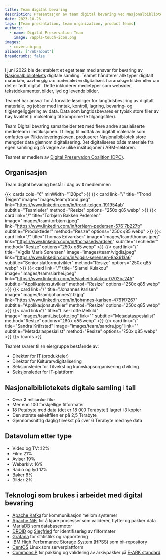 ```yaml
---
title: Team digital bevaring
description: Presentasjon av team digital bevaring ved Nasjonalbiblioteket
date: 2023-10-26
tags: [Team presentation, team organization, product teams]
authors: 
  - name: Digital Preservation Team
    image: /apple-touch-icon.png
images: 
  - cover.nb.png
aliases: ["/nb/about"]
breadcrumbs: false
---
```


I juni 2022 ble det etablert et eget team med ansvar for bevaring av [Nasjonalbibliotekets](https://nb.no/ "National Library of Norway homepage") digitale samling.
Teamet håndterer alle typer digitalt materiale, uavhengig om materialet er digitalisert fra analoge kilder eller om det er født digitalt. Dette inkluderer medietyper som websider, tekstdokumenter, bilder, lyd og levende bilder.

Teamet har ansvar for å forvalte løsninger for langtidsbevaring av digitalt materiale, og jobber med inntak, kontroll, lagring, bevaring- og tilgjengeliggjøring av data. Data som langtidsbevares er typisk store filer av høy kvalitet (i motsetning til komprimerte tilgangsfiler).  

Team Digital bevaring samarbeider tett med flere andre spesialiserte medieteam i institusjonen. I tillegg til mottak av digitalt materiale som omfattes av [Pliktavleveringsloven](https://lovdata.no/dokument/NL/lov/1989-06-09-32), produserer Nasjonalbibliotek store mengder data gjennom digitalisering. Det digitaliseres både materiale fra egen samling og på vegne av ulike institusjoner i ABM-sektoren.

Teamet er medlem av [Digital Preservation Coalition (DPC)](https://www.dpconline.org/ "Digital Preservation Coalitions hjemmesider").

## Organisasjon
Team digital bevaring består i dag av 8 medlemmer:

{{< cards cols="6" minWidth="120px" >}}
  {{< card link="/" title="Trond Teigen" image="images/team/trond.jpeg" link="https://www.linkedin.com/in/trond-teigen-191954ab" subtitle="Teamleder" method="Resize" options="250x q85 webp" >}}
  {{< card link="/" title="Torbjørn Bakken Pedersen" image="images/team/torbjorn.jpeg" link="https://www.linkedin.com/in/torbjørn-pedersen-57617b227b" subtitle="Produktleder" method="Resize" options="250x q85 webp" >}}
  {{< card link="/" title="Thomas Edvardsen" image="images/team/thomas.jpeg" link="https://www.linkedin.com/in/thomasedvardsen" subtitle="Techleder" method="Resize" options="250x q85 webp" >}}
  {{< card link="/" title="Vigdis Marie Sørensen" image="images/team/vigdis.jpeg" link="https://www.linkedin.com/in/vigdis-sørensen-8a3618a6" subtitle="Senior platformutvikler" method="Resize" options="250x q85 webp" >}}
  {{< card link="/" title="Siarhei Kulakou" image="images/team/siarhei.jpeg" link="https://www.linkedin.com/in/siarhei-kulakou-0702ba245" subtitle="Applikasjonsutvikler" method="Resize" options="250x q85 webp" >}}
  {{< card link="/" title="Johannes Karlsen" image="images/team/johannes2.0.jpg" link="https://www.linkedin.com/in/johannes-karlsen-476197267" subtitle="Applikasjonsutvikler" method="Resize" options="250x q85 webp" >}}
  {{< card link="/" title="Lise-Lotte Melkild" image="images/team/LiseLotte.jpg" link="" subtitle="Metadataspesialist" method="Resize" options="250x q85 webp" >}}
  {{< card link="/" title="Sandra Kråkstad" image="images/team/sandra.jpg" link="" subtitle="Metadataspesialist" method="Resize" options="250x q85 webp" >}}
{{< /cards >}}

Teamet svarer til en eiergruppe bestående av:
- Direktør for IT (produkteier)
- Direktør for Kulturarvdigitalisering
- Seksjonsleder for Tilvekst og kunnskapsorganisering utvikling
- Seksjonsleder for IT-plattform

## Nasjonalbibliotekets digitale samling i tall
- Over 2 milliarder filer
- Mer enn 100 forskjellige filformater
- 18 Petabyte med data (det er 18 000 Terabyte!) lagret i 3 kopier
- Den største enkeltfilen er på 2,5 Terabyte
- Gjennomsnittlig daglig tilvekst på over 6 Terabyte med nye data

## Datavolum etter type
- Video og TV: 22%
- Film: 21%
- Aviser 19%
- Webarkiv: 16%
- Radio og lyd 12%
- Bøker 8%
- Bilder 2%

## Teknologi som brukes i arbeidet med digital bevaring
- [Apache Kafka](https://kafka.apache.org "Apache Kafkas hjemmeside") for kommunikasjon mellom systemer
- [Apache NiFi](https://nifi.apache.org "Apache NiFi's hjemmeside") for å kjøre prosesser som validerer, flytter og pakker data
- [MariaDB](https://mariadb.org "MariaDBs hjemmeside") som databasemotor
- [DROID](https://digital-preservation.github.io/droid "DROIDs hjemmeside") og [Siegfried](https://github.com/richardlehane/siegfried) for identifisering av filformater
- [Grafana](https://grafana.com "Grafanas hjemmeside") for statistikk og rapportering
- [IBM High Performance Storage System (HPSS)](https://www.hpss-collaboration.org "HPSSs hjemmeside") som bit-repository
- [CentOS](https://www.centos.org "CentOS' hjemmeside") Linux som serverplattform
- [CommonsIP](https://github.com/keeps/commons-ip) for pakking og validering av arkivpakker på [E-ARK standard](https://dilcis.eu/)